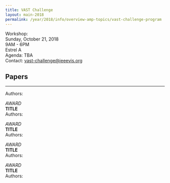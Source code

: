 ```yaml
---
title: VAST Challenge
layout: main-2018
permalink: /year/2018/info/overview-amp-topics/vast-challenge-program
---
```


Workshop:  
Sunday, October 21, 2018
<br />9AM - 6PM
<br />Estrel A
<br />Agenda: TBA
<br />Contact:
[vast-challenge@ieeevis.org](mailto:vast-challenge@ieeevis.org)

## Papers

****  
Authors: 

*AWARD*  
**TITLE**  
Authors: 

*AWARD*  
**TITLE**  
Authors: 

*AWARD*  
**TITLE**  
Authors: 

*AWARD*  
**TITLE**  
Authors: 
